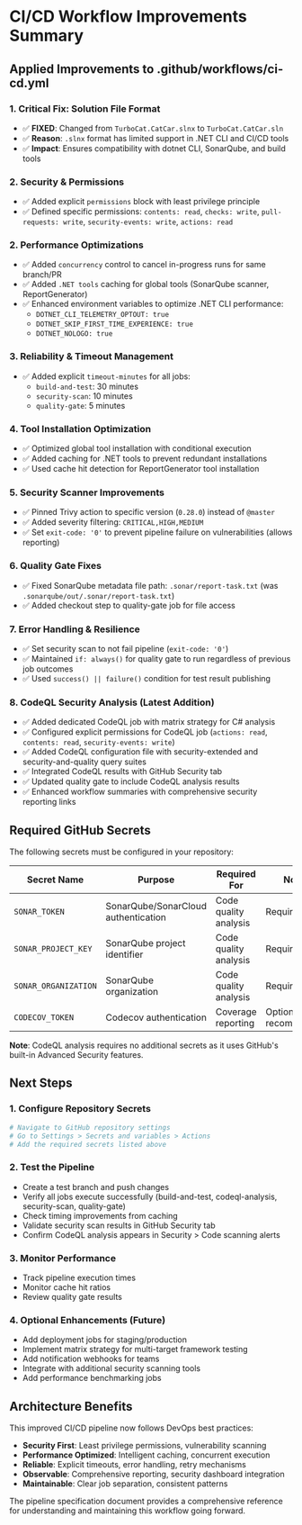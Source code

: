 # CI/CD Workflow Improvements Summary

## Applied Improvements to .github/workflows/ci-cd.yml

### 1. **Critical Fix: Solution File Format**
- ✅ **FIXED**: Changed from `TurboCat.CatCar.slnx` to `TurboCat.CatCar.sln`
- ✅ **Reason**: `.slnx` format has limited support in .NET CLI and CI/CD tools
- ✅ **Impact**: Ensures compatibility with dotnet CLI, SonarQube, and build tools

### 2. **Security & Permissions**
- ✅ Added explicit `permissions` block with least privilege principle
- ✅ Defined specific permissions: `contents: read`, `checks: write`, `pull-requests: write`, `security-events: write`, `actions: read`

### 2. **Performance Optimizations**
- ✅ Added `concurrency` control to cancel in-progress runs for same branch/PR
- ✅ Added `.NET tools` caching for global tools (SonarQube scanner, ReportGenerator)
- ✅ Enhanced environment variables to optimize .NET CLI performance:
  - `DOTNET_CLI_TELEMETRY_OPTOUT: true`
  - `DOTNET_SKIP_FIRST_TIME_EXPERIENCE: true`
  - `DOTNET_NOLOGO: true`

### 3. **Reliability & Timeout Management**
- ✅ Added explicit `timeout-minutes` for all jobs:
  - `build-and-test`: 30 minutes
  - `security-scan`: 10 minutes  
  - `quality-gate`: 5 minutes

### 4. **Tool Installation Optimization**
- ✅ Optimized global tool installation with conditional execution
- ✅ Added caching for .NET tools to prevent redundant installations
- ✅ Used cache hit detection for ReportGenerator tool installation

### 5. **Security Scanner Improvements**
- ✅ Pinned Trivy action to specific version (`0.28.0`) instead of `@master`
- ✅ Added severity filtering: `CRITICAL,HIGH,MEDIUM`
- ✅ Set `exit-code: '0'` to prevent pipeline failure on vulnerabilities (allows reporting)

### 6. **Quality Gate Fixes**
- ✅ Fixed SonarQube metadata file path: `.sonar/report-task.txt` (was `.sonarqube/out/.sonar/report-task.txt`)
- ✅ Added checkout step to quality-gate job for file access

### 7. **Error Handling & Resilience**
- ✅ Set security scan to not fail pipeline (`exit-code: '0'`)
- ✅ Maintained `if: always()` for quality gate to run regardless of previous job outcomes
- ✅ Used `success() || failure()` condition for test result publishing

### 8. **CodeQL Security Analysis (Latest Addition)**
- ✅ Added dedicated CodeQL job with matrix strategy for C# analysis
- ✅ Configured explicit permissions for CodeQL job (`actions: read`, `contents: read`, `security-events: write`)
- ✅ Added CodeQL configuration file with security-extended and security-and-quality query suites
- ✅ Integrated CodeQL results with GitHub Security tab
- ✅ Updated quality gate to include CodeQL analysis results
- ✅ Enhanced workflow summaries with comprehensive security reporting links

## Required GitHub Secrets

The following secrets must be configured in your repository:

| Secret Name | Purpose | Required For | Notes |
|-------------|---------|--------------|-------|
| `SONAR_TOKEN` | SonarQube/SonarCloud authentication | Code quality analysis | Required |
| `SONAR_PROJECT_KEY` | SonarQube project identifier | Code quality analysis | Required |
| `SONAR_ORGANIZATION` | SonarQube organization | Code quality analysis | Required |
| `CODECOV_TOKEN` | Codecov authentication | Coverage reporting | Optional but recommended |

**Note**: CodeQL analysis requires no additional secrets as it uses GitHub's built-in Advanced Security features.

## Next Steps

### 1. Configure Repository Secrets
```bash
# Navigate to GitHub repository settings
# Go to Settings > Secrets and variables > Actions
# Add the required secrets listed above
```

### 2. Test the Pipeline
- Create a test branch and push changes
- Verify all jobs execute successfully (build-and-test, codeql-analysis, security-scan, quality-gate)
- Check timing improvements from caching
- Validate security scan results in GitHub Security tab
- Confirm CodeQL analysis appears in Security > Code scanning alerts

### 3. Monitor Performance
- Track pipeline execution times
- Monitor cache hit ratios
- Review quality gate results

### 4. Optional Enhancements (Future)
- Add deployment jobs for staging/production
- Implement matrix strategy for multi-target framework testing
- Add notification webhooks for teams
- Integrate with additional security scanning tools
- Add performance benchmarking jobs

## Architecture Benefits

This improved CI/CD pipeline now follows DevOps best practices:

- **Security First**: Least privilege permissions, vulnerability scanning
- **Performance Optimized**: Intelligent caching, concurrent execution
- **Reliable**: Explicit timeouts, error handling, retry mechanisms
- **Observable**: Comprehensive reporting, security dashboard integration
- **Maintainable**: Clear job separation, consistent patterns

The pipeline specification document provides a comprehensive reference for understanding and maintaining this workflow going forward.
